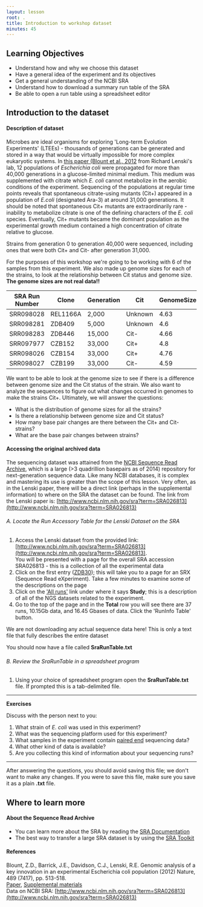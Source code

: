 ```yaml
---
layout: lesson
root: .
title: Introduction to workshop dataset
minutes: 45
---
```


## Learning Objectives
* Understand how and why we choose this dataset
* Have a general idea of the experiment and its objectives
* Get a general understanding of the NCBI SRA
* Understand how to download a summary run table of the SRA
* Be able to open a run table using a spreadsheet editor

## Introduction to the dataset

#### Description of dataset

Microbes are ideal organisms for exploring 'Long-term Evolution Experiments' (LTEEs) - thousands of generations can be generated and stored in a way that would be virtually impossible for more complex eukaryotic systems. In [this paper (Blount et al., 2012](http://www.datacarpentry.org/introduction-genomics/Lenski_paper.pdf) from Richard Lenski's lab, 12 populations of *Escherichia coli* were propagated for more than 40,000 generations in a glucose-limited minimal medium. This medium was supplemented with citrate which *E. coli* cannot metabolize in the aerobic conditions of the experiment. Sequencing of the populations at regular time points reveals that spontaneous citrate-using mutants (Cit+) appeared in a population of *E.coli* (designated Ara-3) at around 31,000 generations. It should be noted that spontaneous Cit+ mutants are extraordinarily rare - inability to metabolize citrate is one of the defining characters of the *E. coli* species. Eventually, Cit+ mutants became the dominant population as the experimental growth medium contained a high concentration of citrate relative to glucose.

Strains from generation 0 to generation 40,000 were sequenced, including ones that were both Cit+ and Cit- after generation 31,000.

For the purposes of this workshop we're going to be working with 6 of the samples from this experiment. We also made up genome sizes for each of the strains, to look at the relationship between Cit status and genome size.  **The genome sizes are not real data!!**


| SRA Run Number | Clone | Generation | Cit | GenomeSize |
| -------------- | ----- | ---------- | ----- | ----- |
| SRR098028 | REL1166A | 2,000 | Unknown | 4.63 |
| SRR098281 | ZDB409 | 5,000 | Unknown | 4.6 |
| SRR098283 | ZDB446 | 15,000 | Cit- | 4.66 |
| SRR097977 | CZB152 | 33,000 | Cit+ | 4.8 |
| SRR098026 | CZB154 | 33,000 | Cit+ | 4.76 |
| SRR098027 | CZB199 | 33,000 | Cit- | 4.59 |


We want to be able to look at the genome size to see if there is a difference between genome size and the Cit status of the strain. We also want to analyze the sequences to figure out what changes occurred in genomes to make the strains Cit+. Ultimately, we will answer the questions:

- What is the distribution of genome sizes for all the strains?
- Is there a relationship between genome size and Cit status?
- How many base pair changes are there between the Cit+ and Cit- strains?
- What are the base pair changes between strains?

#### Accessing the original archived data
The sequencing dataset was attained from the [NCBI Sequence Read Archive](http://www.ncbi.nlm.nih.gov/sra), which is a large (>3 quadrillion basepairs as of 2014) repository for next-generation sequence data. Like many NCBI databases, it is complex and mastering its use is greater than the scope of this lesson. Very often, as in the Lenski paper, there will be a direct link (perhaps in the supplemental information) to where on the SRA the dataset can be found. The link from the Lenski paper is: [http://www.ncbi.nlm.nih.gov/sra?term=SRA026813](http://www.ncbi.nlm.nih.gov/sra?term=SRA026813)

###### A. Locate the Run Accessory Table for the Lenski Dataset on the SRA

1. Access the Lenski dataset from the provided link: [http://www.ncbi.nlm.nih.gov/sra?term=SRA026813](http://www.ncbi.nlm.nih.gov/sra?term=SRA026813).  
You will be presented with a page for the overall SRA accession SRA026813 - this is a collection of all the experimental data
2. Click on the first entry ([ZDB30](http://www.ncbi.nlm.nih.gov/sra/SRX040669%5Baccn%5D)); this will take you to a page for an SRX (Sequence Read eXperiment). Take a few minutes to examine some of the descriptions on the page
3. Click on the ['All runs'](http://www.ncbi.nlm.nih.gov/Traces/study/?acc=SRP004752) link under where it says **Study**; this is a description of all of the NGS datasets related to the experiment.
4. Go to the top of the page and in the **Total** row you will see there are 37 runs, 10.15Gb data, and 16.45 Gbases of data. Click the 'RunInfo Table' button.

We are not downloading any actual sequence data here! This is only a text file that fully describes the entire dataset

You should now have a file called **SraRunTable.txt**

###### B. Review the SraRunTable in a spreadsheet program


1. Using your choice of spreadsheet program open the **SraRunTable.txt** file. If prompted this is a tab-delimited file.

***
**Exercises**

Discuss with the person next to you:

1. What strain of *E. coli* was used in this experiment?
2. What was the sequencing platform used for this experiment?
3. What samples in the experiment contain [paired end](http://www.illumina.com/technology/next-generation-sequencing/paired-end-sequencing_assay.html) sequencing data?
4. What other kind of data is available?
5. Are you collecting this kind of information about your sequencing runs?
***
After answering the questions, you should avoid saving this file; we don't want to make any changes. If you were to save this file, make sure you save it as a plain **.txt** file.


## Where to learn more

#### About the Sequence Read Archive

* You can learn more about the SRA by reading the [SRA Documentation](http://www.ncbi.nlm.nih.gov/Traces/sra/)
* The best way to transfer a large SRA dataset is by using the [SRA Toolkit](http://www.ncbi.nlm.nih.gov/Traces/sra/?view=toolkit_doc)

#### References

Blount, Z.D., Barrick, J.E., Davidson, C.J., Lenski, R.E.
Genomic analysis of a key innovation in an experimental Escherichia coli population (2012) Nature, 489 (7417), pp. 513-518.  
[Paper](http://www.datacarpentry.org/introduction-genomics/Lenski_paper.pdf), [Supplemental materials](http://www.datacarpentry.org/introduction-genomics/Lenski-s1.pdf)  
Data on NCBI SRA: [http://www.ncbi.nlm.nih.gov/sra?term=SRA026813](http://www.ncbi.nlm.nih.gov/sra?term=SRA026813)


